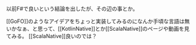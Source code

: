 以前F#で良いという結論を出したが、その辺の事とか。

[[GoFO]]のようなアイデアをちょっと実装してみるのになんか手頃な言語は無いかなぁ、と思って、[[KotlinNative]]とか[[ScalaNative]]のページや動画を見てみる。
[[ScalaNative]]良いのでは？